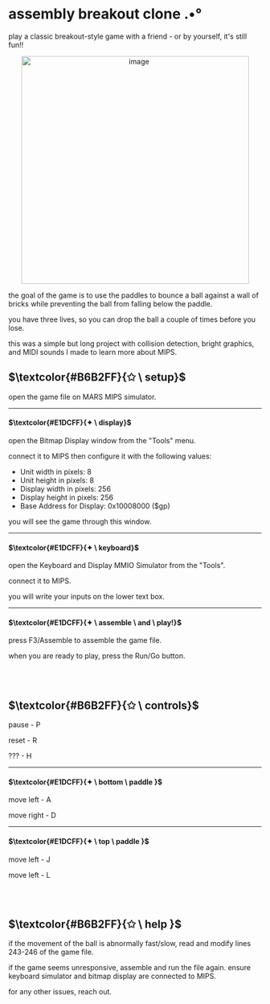 # assembly breakout clone .•°

play a classic breakout-style game with a friend - or by yourself, it's still fun!!

<p align="center">
  <img width="453" alt="image" src="https://github.com/mayumon/assembly-breakout-clone/assets/113377248/65c8aabb-5c68-4a47-a544-6708a9fb6a53">
  </p>

the goal of the game is to use the paddles to bounce a ball against a wall of bricks while preventing the ball from falling below the paddle. 

you have three lives, so you can drop the ball a couple of times before you lose.

this was a simple but long project with collision detection, bright graphics, and MIDI sounds I made to learn more about MIPS.

## $\textcolor{#B6B2FF}{✩ \ setup}$

open the game file on MARS MIPS simulator.

---

#### $\textcolor{#E1DCFF}{✦ \ display}$

open the Bitmap Display window from the "Tools" menu.

connect it to MIPS then configure it with the following values:

  * Unit width in pixels: 8
  * Unit height in pixels: 8
  * Display width in pixels: 256
  * Display height in pixels: 256
  * Base Address for Display: 0x10008000 ($gp)

you will see the game through this window.

---

#### $\textcolor{#E1DCFF}{✦ \ keyboard}$

open the Keyboard and Display MMIO Simulator from the "Tools".

connect it to MIPS.

you will write your inputs on the lower text box.

---

#### $\textcolor{#E1DCFF}{✦ \ assemble \ and \ play!}$

press F3/Assemble to assemble the game file.

when you are ready to play, press the Run/Go button.

<br/><br/>

## $\textcolor{#B6B2FF}{✩ \ controls}$

pause - P

reset - R

??? - H

---

#### $\textcolor{#E1DCFF}{✦ \ bottom \ paddle }$
move left - A

move right - D

---

#### $\textcolor{#E1DCFF}{✦ \ top \ paddle }$
move left - J

move left - L

<br/><br/>

## $\textcolor{#B6B2FF}{✩ \ help }$ 

if the movement of the ball is abnormally fast/slow, read and modify lines 243-246 of the game file.

if the game seems unresponsive, assemble and run the file again. ensure keyboard simulator and bitmap display are connected to MIPS.

for any other issues, reach out.
